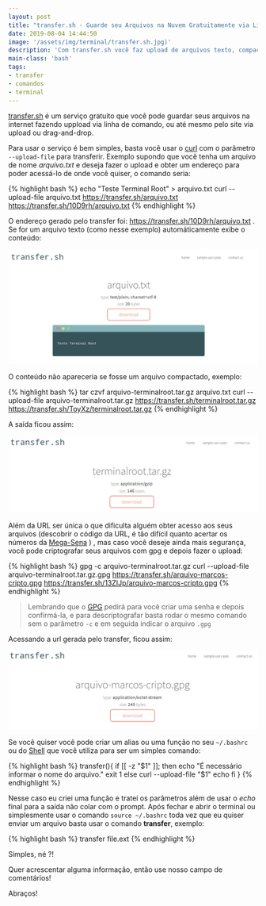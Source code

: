 ```yaml
---
layout: post
title: "transfer.sh - Guarde seu Arquivos na Nuvem Gratuitamente via Linha de Comando"
date: 2019-08-04 14:44:50
image: '/assets/img/terminal/transfer.sh.jpg)'
description: 'Com transfer.sh você faz upload de arquivos texto, compactados e outros.'
main-class: 'bash'
tags:
- transfer
- comandos
- terminal
---
```


[transfer.sh](https://transfer.sh/) é um serviço gratuito que você pode guardar seus arquivos na internet fazendo uppload via linha de comando, ou até mesmo pelo site via upload ou drag-and-drop.

Para usar o serviço é bem simples, basta você usar o [curl](http://cse.google.com.br/cse?cx=004473188612396442360:qs2ekmnkweq&q=curl) com o parâmetro `--upload-file` para transferir. Exemplo supondo que você tenha um arquivo de nome *arquivo.txt* e deseja fazer o upload e obter um endereço para poder acessá-lo de onde você quiser, o comando seria:

{% highlight bash %}
echo "Teste Terminal Root" > arquivo.txt
curl --upload-file arquivo.txt https://transfer.sh/arquivo.txt
https://transfer.sh/10D9rh/arquivo.txt
{% endhighlight %}

O endereço gerado pelo transfer foi: <https://transfer.sh/10D9rh/arquivo.txt> . Se for um arquivo texto (como nesse exemplo) automáticamente exibe o conteúdo:

![Transfer](/assets/img/terminal/transfer-1.jpg)

O conteúdo não apareceria se fosse um arquivo compactado, exemplo:

{% highlight bash %}
tar czvf arquivo-terminalroot.tar.gz arquivo.txt 
curl --upload-file arquivo-terminalroot.tar.gz https://transfer.sh/terminalroot.tar.gz
https://transfer.sh/ToyXz/terminalroot.tar.gz
{% endhighlight %}

A saída ficou assim:

![Transfer](/assets/img/terminal/transfer-2.jpg)

<script async src="https://pagead2.googlesyndication.com/pagead/js/adsbygoogle.js"></script>
<!-- Informat -->
<ins class="adsbygoogle"
     style="display:block"
     data-ad-client="ca-pub-2838251107855362"
     data-ad-slot="2327980059"
     data-ad-format="auto"
     data-full-width-responsive="true"></ins>
<script>
(adsbygoogle = window.adsbygoogle || []).push({});
</script>

Além da URL ser única o que dificulta alguém obter acesso aos seus arquivos (descobrir o código da URL, é tão difícil quanto acertar os números da [Mega-Sena](http://cse.google.com.br/cse?cx=004473188612396442360:qs2ekmnkweq&q=mega-sena) ) , mas caso você deseje ainda mais segurança, você pode criptografar seus arquivos com gpg e depois fazer o upload:

{% highlight bash %}
gpg -c arquivo-terminalroot.tar.gz 
curl --upload-file arquivo-terminalroot.tar.gz.gpg https://transfer.sh/arquivo-marcos-cripto.gpg
https://transfer.sh/13ZIJp/arquivo-marcos-cripto.gpg
{% endhighlight %}

> Lembrando que o [GPG]() pedirá para você criar uma senha e depois confirmá-la, e para descriptografar basta rodar o mesmo comando sem o parâmetro `-c` e em seguida indicar o arquivo `.gpg`

Acessando a url gerada pelo transfer, ficou assim:

![Transfer](/assets/img/terminal/transfer-6.jpg)


Se você quiser você pode criar um alias ou uma função no seu `~/.bashrc` ou do [Shell](https://terminalroot.com.br/shell) que você utiliza para ser um simples comando:

{% highlight bash %}
transfer(){
	if [[ -z "$1" ]]; then
		echo "É necessário informar o nome do arquivo."
		exit 1
	else
		curl --upload-file "$1"
		echo
	fi
}
{% endhighlight %}

Nesse caso eu criei uma função e tratei os parâmetros além de usar o *echo* final para a saída não colar com o prompt. Após fechar e abrir o terminal ou simplesmente usar o comando `source ~/.bashrc` toda vez que eu quiser enviar um arquivo basta usar o comando **transfer**, exemplo:

{% highlight bash %}
transfer file.ext
{% endhighlight %}

Simples, né ?!

Quer acrescentar alguma informação, então use nosso campo de comentários!

Abraços!    
